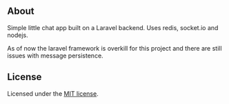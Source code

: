## About
Simple little chat app built on a Laravel backend.
Uses redis, socket.io and nodejs.

As of now the laravel framework is overkill for this project and there are still issues with message persistence.

## License

Licensed under the [MIT license](http://opensource.org/licenses/MIT).
